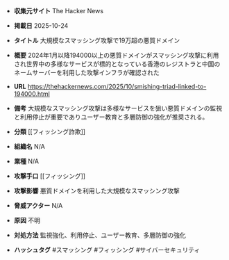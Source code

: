 - **収集元サイト**
The Hacker News

- **掲載日**
2025-10-24

- **タイトル**
大規模なスマッシング攻撃で19万超の悪質ドメイン

- **概要**
2024年1月以降194000以上の悪質ドメインがスマッシング攻撃に利用され世界中の多様なサービスが標的となっている香港のレジストラと中国のネームサーバーを利用した攻撃インフラが確認された

- **URL**
https://thehackernews.com/2025/10/smishing-triad-linked-to-194000.html

- **備考**
大規模なスマッシング攻撃は多様なサービスを狙い悪質ドメインの監視と利用停止が重要でありユーザー教育と多層防御の強化が推奨される。

- **分類**
[[フィッシング詐欺]]

- **組織名**
N/A

- **業種**
N/A

- **攻撃手口**
[[フィッシング]]

- **攻撃影響**
悪質ドメインを利用した大規模なスマッシング攻撃

- **脅威アクター**
N/A

- **原因**
不明

- **対処方法**
監視強化、利用停止、ユーザー教育、多層防御の強化

- **ハッシュタグ**
#スマッシング #フィッシング #サイバーセキュリティ
